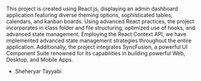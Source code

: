 This project is created using React.js, displaying an admin dashboard application featuring diverse theming options, sophisticated tables, calendars, and kanban boards. Using advanced React practices, the project incorporates in class folder and file structuring, optimized use of hooks, and advanced state management. Employing the React Context API, we have implemented advanced state management strategies throughout the entire application. Additionally, the project integrates SyncFusion, a powerful UI Component Suite renowned for its capabilities in building powerful Web, Desktop, and Mobile Apps.

- Sheheryar Tayyabi





